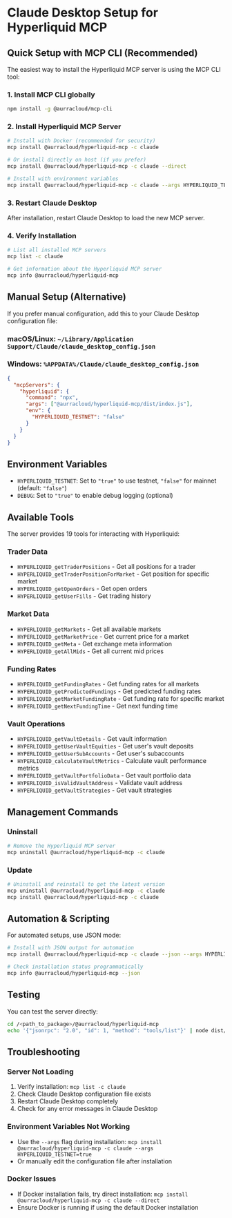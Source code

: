 # Claude Desktop Setup for Hyperliquid MCP

## Quick Setup with MCP CLI (Recommended)

The easiest way to install the Hyperliquid MCP server is using the MCP CLI tool:

### 1. Install MCP CLI globally

```bash
npm install -g @aurracloud/mcp-cli
```

### 2. Install Hyperliquid MCP Server

```bash
# Install with Docker (recommended for security)
mcp install @aurracloud/hyperliquid-mcp -c claude

# Or install directly on host (if you prefer)
mcp install @aurracloud/hyperliquid-mcp -c claude --direct

# Install with environment variables
mcp install @aurracloud/hyperliquid-mcp -c claude --args HYPERLIQUID_TESTNET=false DEBUG=false
```

### 3. Restart Claude Desktop

After installation, restart Claude Desktop to load the new MCP server.

### 4. Verify Installation

```bash
# List all installed MCP servers
mcp list -c claude

# Get information about the Hyperliquid MCP server
mcp info @aurracloud/hyperliquid-mcp
```

## Manual Setup (Alternative)

If you prefer manual configuration, add this to your Claude Desktop configuration file:

### macOS/Linux: `~/Library/Application Support/Claude/claude_desktop_config.json`
### Windows: `%APPDATA%/Claude/claude_desktop_config.json`

```json
{
  "mcpServers": {
    "hyperliquid": {
      "command": "npx",
      "args": ["@aurracloud/hyperliquid-mcp/dist/index.js"],
      "env": {
        "HYPERLIQUID_TESTNET": "false"
      }
    }
  }
}
```

## Environment Variables

- `HYPERLIQUID_TESTNET`: Set to `"true"` to use testnet, `"false"` for mainnet (default: `"false"`)
- `DEBUG`: Set to `"true"` to enable debug logging (optional)

## Available Tools

The server provides 19 tools for interacting with Hyperliquid:

### Trader Data
- `HYPERLIQUID_getTraderPositions` - Get all positions for a trader
- `HYPERLIQUID_getTraderPositionForMarket` - Get position for specific market
- `HYPERLIQUID_getOpenOrders` - Get open orders
- `HYPERLIQUID_getUserFills` - Get trading history

### Market Data
- `HYPERLIQUID_getMarkets` - Get all available markets
- `HYPERLIQUID_getMarketPrice` - Get current price for a market
- `HYPERLIQUID_getMeta` - Get exchange meta information
- `HYPERLIQUID_getAllMids` - Get all current mid prices

### Funding Rates
- `HYPERLIQUID_getFundingRates` - Get funding rates for all markets
- `HYPERLIQUID_getPredictedFundings` - Get predicted funding rates
- `HYPERLIQUID_getMarketFundingRate` - Get funding rate for specific market
- `HYPERLIQUID_getNextFundingTime` - Get next funding time

### Vault Operations
- `HYPERLIQUID_getVaultDetails` - Get vault information
- `HYPERLIQUID_getUserVaultEquities` - Get user's vault deposits
- `HYPERLIQUID_getUserSubAccounts` - Get user's subaccounts
- `HYPERLIQUID_calculateVaultMetrics` - Calculate vault performance metrics
- `HYPERLIQUID_getVaultPortfolioData` - Get vault portfolio data
- `HYPERLIQUID_isValidVaultAddress` - Validate vault address
- `HYPERLIQUID_getVaultStrategies` - Get vault strategies

## Management Commands

### Uninstall

```bash
# Remove the Hyperliquid MCP server
mcp uninstall @aurracloud/hyperliquid-mcp -c claude
```

### Update

```bash
# Uninstall and reinstall to get the latest version
mcp uninstall @aurracloud/hyperliquid-mcp -c claude
mcp install @aurracloud/hyperliquid-mcp -c claude
```

## Automation & Scripting

For automated setups, use JSON mode:

```bash
# Install with JSON output for automation
mcp install @aurracloud/hyperliquid-mcp -c claude --json --args HYPERLIQUID_TESTNET=false

# Check installation status programmatically
mcp info @aurracloud/hyperliquid-mcp --json
```

## Testing

You can test the server directly:

```bash
cd /<path_to_package>/@aurracloud/hyperliquid-mcp
echo '{"jsonrpc": "2.0", "id": 1, "method": "tools/list"}' | node dist/index.js
```

## Troubleshooting

### Server Not Loading
1. Verify installation: `mcp list -c claude`
2. Check Claude Desktop configuration file exists
3. Restart Claude Desktop completely
4. Check for any error messages in Claude Desktop

### Environment Variables Not Working
- Use the `--args` flag during installation: `mcp install @aurracloud/hyperliquid-mcp -c claude --args HYPERLIQUID_TESTNET=true`
- Or manually edit the configuration file after installation

### Docker Issues
- If Docker installation fails, try direct installation: `mcp install @aurracloud/hyperliquid-mcp -c claude --direct`
- Ensure Docker is running if using the default Docker installation 
